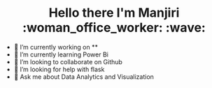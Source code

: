 <h1 align = "center"> Hello there I'm Manjiri :woman_office_worker: :wave: </h1> 

- 🔭 I’m currently working on **
- 🌱 I’m currently learning Power Bi
- 👯 I’m looking to collaborate on Github
- 🤔 I’m looking for help with flask
- 💬 Ask me about Data Analytics and Visualization



